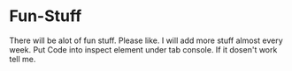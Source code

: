 # Fun-Stuff
There will be alot of fun stuff. 
Please like.
I will add more stuff almost every week.
Put Code into inspect element under tab console.
If it dosen't work tell me.